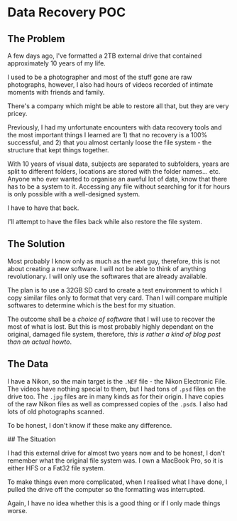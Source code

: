 # Data Recovery POC

## The Problem

A few days ago, I've formatted a 2TB external drive that contained approximately 10 years of my life.

I used to be a photographer and most of the stuff gone are raw photographs, however, I also had hours of videos recorded of intimate moments with friends and family.

There's a company which might be able to restore all that, but they are very pricey.

Previously, I had my unfortunate encounters with data recovery tools and the most important things I learned are 1) that no recovery is a 100% successful, and 2) that you almost certanly loose the file system - the structure that kept things together.

With 10 years of visual data, subjects are separated to subfolders, years are split to different folders, locations are stored with the folder names... etc.
Anyone who ever wanted to organise an aweful lot of data, know that there has to be a system to it.
Accessing any file without searching for it for hours is only possible with a well-designed system.

I have to have that back.

I'll attempt to have the files back while also restore the file system.

## The Solution

Most probably I know only as much as the next guy, therefore, this is not about creating a new software. I will not be able to think of anything revolutionary. I will only use the softwares that are already available.

The plan is to use a 32GB SD card to create a test environment to which I copy similar files only to format that very card.
Than I will compare multiple softwares to determine which is the best for my situation.

The outcome shall be a _choice of software_ that I will use to recover the most of what is lost. But this is most probably highly dependant on the original, damaged file system, therefore, _this is rather a kind of blog post than an actual howto_.

## The Data

I have a Nikon, so the main target is the `.NEF` file - the Nikon Electronic File.
The videos have nothing special to them, but I had tons of `.psd` files on the drive too.
The `.jpg` files are in many kinds as for their origin. I have copies of the raw Nikon files as well as compressed copies of the `.psd`s. I also had lots of old photographs scanned.

To be honest, I don't know if these make any difference.

## The Situation

I had this external drive for almost two years now and to be honest, I don't remember what the original file system was. I own a MacBook Pro, so it is either HFS or a Fat32 file system.

To make things even more complicated, when I realised what I have done, I pulled the drive off the computer so the formatting was interrupted.

Again, I have no idea whether this is a good thing or if I only made things worse.

